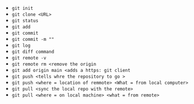 - `git init`
- `git clone <URL>`
- `git status`
- `git add`
- `git commit`
- `git commit -m ""`
- `git log`
- `git diff command`
- `git remote -v`
- `git remote rm <remove the origin`
- `git add origin main <adds a https: git client`
- `git push <tells whre the repository to go >`
- `git push <where = location of remmote> <What = from local computer>`
- `git pull <sync the local repo with the remote>`
- `git pull <where = on local machine> <what = from remote>`

